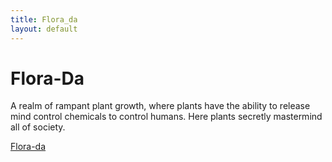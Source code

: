 ```yaml
---
title: Flora_da
layout: default
---
```


# Flora-Da
A realm of rampant plant growth, where plants have the ability to release mind control chemicals to control humans. Here plants secretly mastermind all of society. 

[Flora-da](/FATE_in_the_BAWG/session_notes/Interludes/2025_07_13_Interlude1_In_This_World#flora-da)
